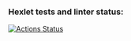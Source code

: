 ### Hexlet tests and linter status:
[![Actions Status](https://github.com/ola-9/testing-for-web-development-project-89/actions/workflows/hexlet-check.yml/badge.svg)](https://github.com/ola-9/testing-for-web-development-project-89/actions)